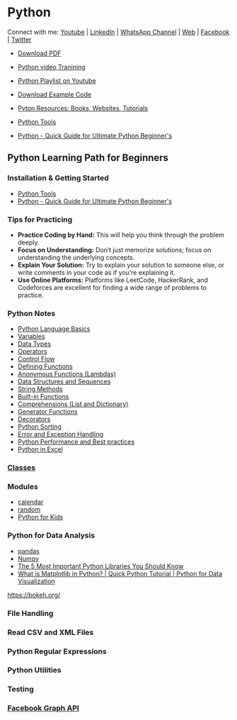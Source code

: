 # Python

Connect with me: [Youtube](https://www.youtube.com/yasirbhutta) \| [LinkedIn](https://www.linkedin.com/in/yasirbhutta/) \| [WhatsApp Channel](https://whatsapp.com/channel/0029VaC3BC160eBZZSs3CW0c) \| [Web](https://yasirbhutta.github.io/) \| [Facebook](https://www.facebook.com/yasirbhutta786) \| [Twitter](https://twitter.com/yasirbhutta)

- [Download PDF](https://yasirbhutta.github.io/python/index.pdf)

- [Python video Tranining](video-training-python.md)
- [Python Playlist on Youtube](https://www.youtube.com/playlist?list=PLKYRx0Ibk7Vi-CC7ik98qT0VKK0F7ikja)
- [Download Example Code](https://github.com/yasirbhutta/python-examples)
- [Pyton Resources: Books, Websites, Tutorials](resources.md)
- [Python Tools](docs/tools.md)
- [Python - Quick Guide for Ultimate Python Beginner's](docs/quick-guide.md)

## Python Learning Path for Beginners

### Installation & Getting Started

- [Python Tools](docs/tools.md)
- [Python - Quick Guide for Ultimate Python Beginner's](docs/quick-guide.md)

### Tips for Practicing

- **Practice Coding by Hand:** This will help you think through the problem deeply.
- **Focus on Understanding:** Don’t just memorize solutions; focus on understanding the underlying concepts.
- **Explain Your Solution:** Try to explain your solution to someone else, or write comments in your code as if you’re explaining it.
- **Use Online Platforms:** Platforms like LeetCode, HackerRank, and Codeforces are excellent for finding a wide range of problems to practice.

### Python Notes

- [Python Language Basics](docs/basics.md)
- [Variables](docs/variables.md)
- [Data Types](docs/data-types.md)
- [Operators](docs/operators.md)
- [Control Flow](docs/control-flow.md)
- [Defining Functions](docs/functions.md)
- [Anonymous Functions (Lambdas)](docs/lambdas.md)
- [Data Structures and Sequences](docs/dss.md)
- [String Methods](docs/str-methods.md)
- [Built-in Functions](docs/built_in_functions.md)
- [Comprehensions (List and Dictionary)](docs/comprehensions.md)
- [Generator Functions](docs/generators.md)
- [Decorators](docs/decorators.md)
- [Python Sorting](docs/sorting.md)
- [Error and Exception Handling](docs/error.md)
- [Python Performance and Best practices](docs/best-practices.md)
- [Python in Excel](docs/python-excel.md)

### [Classes](docs/classes.md)

### Modules

- [calendar](docs/modules/calendar.md)
- [random](docs/modules/random.md)
- [Python for Kids](docs/python-kids.md)

### Python for Data Analysis

- [pandas](docs/modules/pandas.md)
- [Numpy](docs/modules/numpy.md)
- [The 5 Most Important Python Libraries You Should Know](https://youtu.be/tazI6HcQ5pU)
- [What is Matplotlib in Python? \| Quick Python Tutorial \| Python for Data Visualization](https://youtu.be/R_2Um57NEVk)

https://bokeh.org/

### File Handling

### Read CSV and XML Files

### Python Regular Expressions

### Python Utilities

### Testing

### [Facebook Graph API](docs/fb-graph-api.md)


